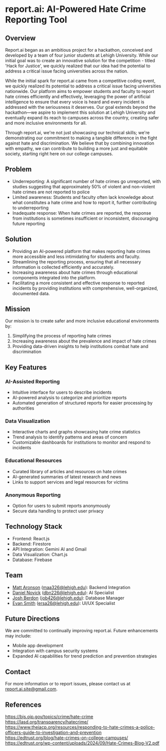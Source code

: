 # report.ai: AI-Powered Hate Crime Reporting Tool

## Overview

Report.ai began as an ambitious project for a hackathon, conceived and developed by a team of four junior students at Lehigh University. While our initial goal was to create an innovative solution for the competition - titled 'Hack for Justice', we quickly realized that our idea had the potential to address a critical issue facing universities across the nation.

While the initial spark for report.ai came from a competitive coding event, we quickly realized its potential to address a critical issue facing universities nationwide. Our platform aims to empower students and faculty to report hate crimes efficiently and effectively, leveraging the power of artificial intelligence to ensure that every voice is heard and every incident is addressed with the seriousness it deserves. Our goal extends beyond the hackathon—we aspire to implement this solution at Lehigh University and eventually expand its reach to campuses across the country, creating safer and more inclusive environments for all.

Through report.ai, we're not just showcasing our technical skills; we're demonstrating our commitment to making a tangible difference in the fight against hate and discrimination. We believe that by combining innovation with empathy, we can contribute to building a more just and equitable society, starting right here on our college campuses.

## Problem
- Underreporting: A significant number of hate crimes go unreported, with studies suggesting that approximately 50% of violent and non-violent hate crimes are not reported to police
- Limited awareness: Students and faculty often lack knowledge about what constitutes a hate crime and how to report it, further contributing to underreporting
- Inadequate response: When hate crimes are reported, the response from institutions is sometimes insufficient or inconsistent, discouraging future reporting

## Solution
- Providing an AI-powered platform that makes reporting hate crimes more accessible and less intimidating for students and faculty.
- Streamlining the reporting process, ensuring that all necessary information is collected efficiently and accurately.
- Increasing awareness about hate crimes through educational components integrated into the platform.
- Facilitating a more consistent and effective response to reported incidents by providing institutions with comprehensive, well-organized, documented data.

## Mission

Our mission is to create safer and more inclusive educational environments by:

1. Simplifying the process of reporting hate crimes
2. Increasing awareness about the prevalence and impact of hate crimes
3. Providing data-driven insights to help institutions combat hate and discrimination

## Key Features

### AI-Assisted Reporting

- Intuitive interface for users to describe incidents
- AI-powered analysis to categorize and prioritize reports
- Automated generation of structured reports for easier processing by authorities

### Data Visualization

- Interactive charts and graphs showcasing hate crime statistics
- Trend analysis to identify patterns and areas of concern
- Customizable dashboards for institutions to monitor and respond to incidents

### Educational Resources

- Curated library of articles and resources on hate crimes
- AI-generated summaries of latest research and news
- Links to support services and legal resources for victims

### Anonymous Reporting

- Option for users to submit reports anonymously
- Secure data handling to protect user privacy

## Technology Stack

- Frontend: React.js
- Backend: Firestore
- API Integration: Gemini AI and Gmail
- Data Visualization: Chart.js
- Database: Firebase

## Team

- [Matt Aronson](https://www.linkedin.com/in/matt-aronson1/) (<maa326@lehigh.edu>): Backend Integration
- [Daniel Novick](https://www.linkedin.com/in/danielbnovick/) (<dbn226@lehigh.edu>): AI Specialist
- [Josh Berdon](https://www.linkedin.com/in/josh-berdon/) (<job426@lehigh.edu>): Database Manager
- [Evan Smith](https://www.linkedin.com/in/evansmith2026/) (<ersa26@lehigh.edu>): UI/UX Specialist

## Future Directions

We are committed to continually improving report.ai. Future enhancements may include:

- Mobile app development
- Integration with campus security systems
- Expanded AI capabilities for trend prediction and prevention strategies

## Contact

For more information or to report issues, please contact us at [report.ai.site@gmail.com](mailto:report.ai.site@gmail.com).

## References

https://bjs.ojp.gov/topics/crime/hate-crime  
https://lasd.org/transparency/hatecrime/  
https://www.theiacp.org/resources/responding-to-hate-crimes-a-police-officers-guide-to-investigation-and-prevention  
https://edtrust.org/blog/hate-crimes-on-college-campuses/  
https://edtrust.org/wp-content/uploads/2024/09/Hate-Crimes-Blog-V2.pdf  
